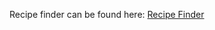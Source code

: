 Recipe finder can be found here: <a href="https://recipefinder1120.herokuapp.com/">Recipe Finder</a>

